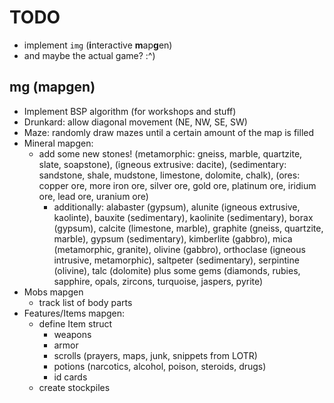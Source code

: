 # TODO
- implement `img` (**i**nteractive **m**ap**g**en)
- and maybe the actual game? :^)

## mg (mapgen)

- Implement BSP algorithm (for workshops and stuff)
- Drunkard: allow diagonal movement (NE, NW, SE, SW)
- Maze: randomly draw mazes until a certain amount of the map is filled
- Mineral mapgen:
  - add some new stones! (metamorphic: gneiss, marble, quartzite, slate,
    soapstone), (igneous extrusive: dacite), (sedimentary: sandstone,
    shale, mudstone, limestone, dolomite, chalk), (ores: copper ore, more
    iron ore, silver ore, gold ore, platinum ore, iridium ore, lead ore,
    uranium ore)
    - additionally: alabaster (gypsum), alunite (igneous extrusive,
      kaolinte), bauxite (sedimentary), kaolinite (sedimentary), borax
      (gypsum), calcite (limestone, marble), graphite (gneiss, quartzite,
      marble), gypsum (sedimentary), kimberlite (gabbro), mica (metamorphic,
      granite), olivine (gabbro), orthoclase (igneous intrusive,
      metamorphic), saltpeter (sedimentary), serpintine (olivine), talc
      (dolomite) plus some gems (diamonds, rubies, sapphire, opals,
      zircons, turquoise, jaspers, pyrite)
- Mobs mapgen
  - track list of body parts
- Features/Items mapgen:
  - define Item struct
    - weapons
    - armor
    - scrolls (prayers, maps, junk, snippets from LOTR)
    - potions (narcotics, alcohol, poison, steroids, drugs)
    - id cards
  - create stockpiles
